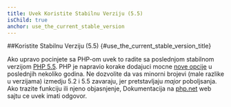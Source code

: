 ```yaml
---
title: Uvek Koristite Stabilnu Verziju (5.5)
isChild: true
anchor: use_the_current_stable_version
---
```


##Koristite Stabilnu Verziju (5.5) {#use_the_current_stable_version_title}

Ako upravo pocinjete sa PHP-om uvek to radite sa poslednjom stabilnom verzijom [PHP 5.5][php-release].
PHP je napravio korake dodajuci mocne [nove opcije](#language_highlights) u poslednjih nekoliko godina.
Ne dozvolite da vas minorni brojevi (male razlike u verzijama) izmedju 5.2 i 5.5 zavaraju, jer pretstavljaju
_major_ poboljsanja. Ako trazite funkciju ili njeno objasnjenje, Dokumentacija na [php.net][php-docs]
web sajtu ce uvek imati odgovor.

[php-release]: http://www.php.net/downloads.php
[php-docs]: http://www.php.net/manual/en/
